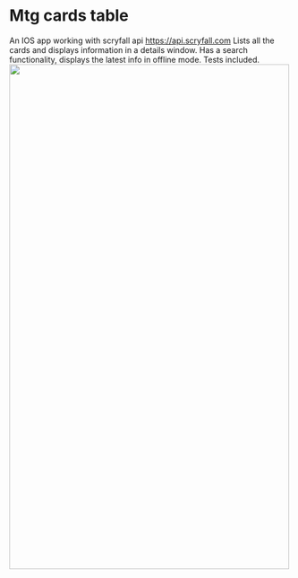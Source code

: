 # Mtg cards table
An IOS app working with scryfall api
https://api.scryfall.com
Lists all the cards and displays information in a details window. 
Has a search functionality, displays the latest info in offline mode.
Tests included.
<img src="https://imgur.com/IW8Yp8w.jpg" width="500" height="900">
